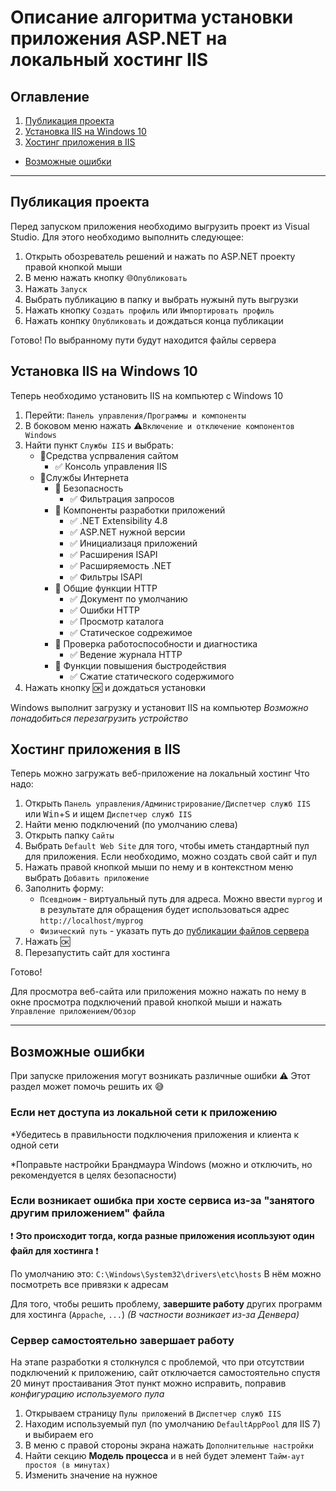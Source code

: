 # Описание алгоритма установки приложения ASP.NET на локальный хостинг IIS

## Оглавление

1. [Публикация проекта](#Публикация-проекта)
2. [Установка IIS на Windows 10](#Установка-IIS-на-Windows-10)
3. [Хостинг приложения в IIS](#Хостинг-приложения-в-IIS)
- [Возможные ошибки](#Возможные-ошибки)

____

## Публикация проекта

Перед запуском приложения необходимо выгрузить проект из Visual Studio.
Для этого необходимо выполнить следующее:

1. Открыть обозреватель решений и нажать по ASP.NET проекту правой кнопкой мыши
2. В меню нажать кнопку :globe_with_meridians:`Опубликовать`
3. Нажать `Запуск`
4. Выбрать публикацию в папку и выбрать нужынй путь выгрузки
5. Нажать кнопку `Создать профиль` или `Импортировать профиль`
6. Нажать конпку `Опубликовать` и дождаться конца публикации

Готово! По выбранному пути будут находится файлы сервера

## Установка IIS на Windows 10

Теперь необходимо установить IIS на компьютер с Windows 10

1. Перейти: `Панель управления/Программы и компоненты`
2. В боковом меню нажать :warning:`Включение и отключение компонентов Windows`
3. Найти пункт `Службы IIS` и выбрать:
    * :white_square_button:Средства успрваления сайтом
	    + :white_check_mark: Консоль управления IIS
	* :white_square_button:Службы Интернета
	    + :white_square_button: Безопасность
	        - :white_check_mark: Фильтрация запросов
        + :white_square_button: Компоненты разработки приложений
		    - :white_check_mark: .NET Extensibility 4.8
            - :white_check_mark: ASP.NET нужной версии
            - :white_check_mark: Инициализаця приложений
            - :white_check_mark: Расширения ISAPI
            - :white_check_mark: Расширяемость .NET
            - :white_check_mark: Фильтры ISAPI
        + :white_square_button: Общие функции HTTP
            - :white_check_mark: Документ по умолчанию
            - :white_check_mark: Ошибки HTTP
            - :white_check_mark: Просмотр каталога
            - :white_check_mark: Статическое содрежимое
        + :white_square_button: Проверка работоспособности и диагностика
		    - :white_check_mark: Ведение журнала HTTP
        + :white_square_button: Функции повышения быстродействия
		    - :white_check_mark: Сжатие статического содержимого
4. Нажать кнопку :ok: и дождаться установки

Windows выполнит загрузку и установит IIS на компьютер
*Возможно понадобиться перезагрузить устройство*

## Хостинг приложения в IIS

Теперь можно загружать веб-приложение на локальный хостинг
Что надо:

1. Открыть `Панель управления/Администрирование/Диспетчер служб IIS` или <kbd>Win</kbd>+<kbd>S</kbd> и ищем `Диспетчер служб IIS`
2. Найти меню подключений (по умолчанию слева)
3. Открыть папку `Сайты`
4. Выбрать `Default Web Site` для того, чтобы иметь стандартный пул для приложения. Если необходимо, можно создать свой сайт и пул
5. Нажать правой кнопкой мыши по нему и в контекстном меню выбрать `Добавить приложение`
6. Заполнить форму:
    * `Псевдноим` - виртуальный путь для адреса. Можно ввести `myprog` и в результате для обращения будет использоваться адрес `http://localhost/myprog`
    * `Физический путь` - указать путь до [публикации файлов сервера](#Публикация-проекта)
7. Нажать :ok:
8. Перезапустить сайт для хостинга

Готово!

Для просмотра веб-сайта или приложения можно нажать по нему в окне просмотра подключений правой кнопкой мыши и нажать `Управление приложением/Обзор`

____

## Возможные ошибки

При запуске приложения могут возникать различные ошибки :warning:
Этот раздел может помочь решить их :sweat_smile:

### Если нет доступа из локальной сети к приложению

*Убедитесь в правильности подключения приложения и клиента к одной сети

*Поправьте настройки Брандмаура Windows (можно и отключить, но рекомендуется в целях безопасности)

### Если возникает ошибка при хосте сервиса из-за "занятого другим приложением" файла

:exclamation: **Это происходит тогда, когда разные приложения исопльзуют один файл для хостинга** :exclamation:

По умолчанию это: `C:\Windows\System32\drivers\etc\hosts`
В нём можно посмотреть все привязки к адресам

Для того, чтобы решить проблему, **завершите работу** других программ для хостинга (`Appache`, `...`)
*(В частности возникает из-за Денвера)*

### Сервер самостоятельно завершает работу

На этапе разработки я столкнулся с проблемой, что при отсутствии подключений к приложению, сайт отключается самостоятельно спустя 20 минут простаивания
Этот пункт можно исправить, поправив *конфигурацию используемого пула*

1. Открываем страницу `Пулы приложений` в `Диспетчер служб IIS`
2. Находим используемый пул (по умолчанию `DefaultAppPool` для IIS 7) и выбираем его
3. В меню с правой стороны экрана нажать `Дополнительные настройки`
4. Найти секцию **Модель процесса** и в ней будет элемент `Тайм-аут простоя (в минутах)`
5. Изменить значение на нужное
